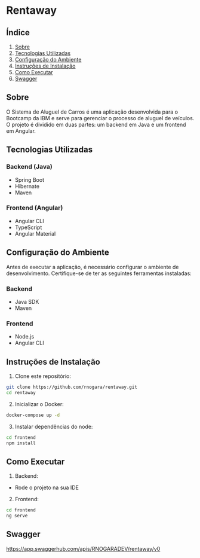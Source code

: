 # Rentaway

## Índice

1. [Sobre](#sobre)
2. [Tecnologias Utilizadas](#tecnologias-utilizadas)
3. [Configuração do Ambiente](#configuração-do-ambiente)
4. [Instruções de Instalação](#instruções-de-instalação)
5. [Como Executar](#como-executar)
6. [Swagger](#swagger)

## Sobre

O Sistema de Aluguel de Carros é uma aplicação desenvolvida para o Bootcamp da IBM e serve para gerenciar o processo de aluguel de veículos. O projeto é dividido em duas partes: um backend em Java e um frontend em Angular.

## Tecnologias Utilizadas

### Backend (Java)

- Spring Boot
- Hibernate
- Maven

### Frontend (Angular)

- Angular CLI
- TypeScript
- Angular Material

## Configuração do Ambiente

Antes de executar a aplicação, é necessário configurar o ambiente de desenvolvimento. Certifique-se de ter as seguintes ferramentas instaladas:

### Backend

- Java SDK
- Maven

### Frontend

- Node.js
- Angular CLI

## Instruções de Instalação

1. Clone este repositório:

```bash
git clone https://github.com/rnogara/rentaway.git
cd rentaway
```

2. Inicializar o Docker:

```bash
docker-compose up -d
```

3. Instalar dependências do node:

```bash
cd frontend
npm install
```

## Como Executar

1. Backend:

- Rode o projeto na sua IDE

2. Frontend:

```bash
cd frontend
ng serve
```

## Swagger

https://app.swaggerhub.com/apis/RNOGARADEV/rentaway/v0


